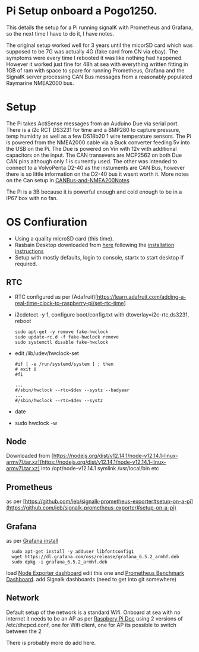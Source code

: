 
# Pi Setup onboard a Pogo1250.

This details the setup for a Pi running signalK with Prometheus and Grafana, so the next time I have to do it, I have notes.

The original setup worked well for 3 years until the micorSD card which was supposed to be 7G was actually 4G (fake card from CN via ebay).
The symptoms were every time I rebooted it was like nothing had happened. However it worked just fine for 48h at sea with everything written
fitting in 1GB of ram with space to spare for running Prometheus, Grafana and the SignalK server processing CAN Bus messages from a reasonably
populated Raymarine NMEA2000 bus.

# Setup

The Pi takes ActiSense messages from an Auduino Due via serial port. There is a i2c RCT DS3231 for time and a BMP280 to capture pressure, temp
humidity as well as a few DS18b20 1 wire temperature sensors. The Pi is powered from the NMEA2000 cable via a Buck converter feeding 5v into 
the USB on the Pi. The Due is powered on Vin with 12v with additional capacitors on the input. The CAN transevers are MCP2562 on both Due CAN pins
although only 1 is currently used. The other was intended to connect to a VolvoPenta D2-40 as the instuments are CAN Bus, however there is so
little information on the D2-40 bus it wasnt worth it. More notes on the Can setup in [CANBus-and-NMEA200Notes](CANBus-and-NMEA200Notes.md)

The Pi is a 3B because it is powerful enough and cold enough to be in a IP67 box with no fan.

# OS Confiuration

* Using a quality microSD card (this time).
* Rasbain Desktop downloaded from [here](https://www.raspberrypi.org/downloads/raspbian/) following the [installation instructions](https://www.raspberrypi.org/documentation/installation/installing-images/README.md)
* Setup with mostly defaults, login to console, startx to start desktop if required.

## RTC 

* RTC configured as per (Adafruit)[https://learn.adafruit.com/adding-a-real-time-clock-to-raspberry-pi/set-rtc-time]
* i2cdetect -y 1, configure boot/config.txt with dtoverlay=i2c-rtc,ds3231, reboot
 
      sudo apt-get -y remove fake-hwclock
      sudo update-rc.d -f fake-hwclock remove
      sudo systemctl disable fake-hwclock

* edit /lib/udev/hwclock-set

      #if [ -e /run/systemd/system ] ; then  
      # exit 0 
      #fi
    
      ...
      #/sbin/hwclock --rtc=$dev --systz --badyear
      ...
      #/sbin/hwclock --rtc=$dev --systz
      
* date
* sudo hwclock -w
    
## Node

Downloaded from [https://nodejs.org/dist/v12.14.1/node-v12.14.1-linux-armv7l.tar.xz](https://nodejs.org/dist/v12.14.1/node-v12.14.1-linux-armv7l.tar.xz) into /opt/node-v12.14.1 symlink /usr/local/bin etc

## Prometheus

as per [https://github.com/ieb/signalk-prometheus-exporter#setup-on-a-pi](https://github.com/ieb/signalk-prometheus-exporter#setup-on-a-pi)

## Grafana 

as per [Grafana install](https://grafana.com/grafana/download?platform=arm)


      sudo apt-get install -y adduser libfontconfig1
      wget https://dl.grafana.com/oss/release/grafana_6.5.2_armhf.deb
      sudo dpkg -i grafana_6.5.2_armhf.deb
      
load [Node Exporter dashboard](https://grafana.com/grafana/dashboards/11074) edit this one and [Prometheus Benchmark Dashboard](https://grafana.com/grafana/dashboards/9761).
add Signalk dashboards (need to get into git somewhere)

## Network

Default setup of the network is a standard Wifi. Onboard at sea with no internet it needs to be an AP as per [Raspbery Pi Doc](https://www.raspberrypi.org/documentation/configuration/wireless/access-point.md)
using 2 versions of /etc/dhcpcd.conf, one for Wifi client, one for AP its possible to switch between the 2

There is probably more do add here.


